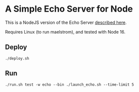 # A Simple Echo Server for Node

This is a NodeJS version of the Echo Server
[described here](https://github.com/jepsen-io/maelstrom/blob/main/doc/02-echo/index.md).

Requires Linux (to run maelstrom), and tested with Node 16.

## Deploy

```shell
./deploy.sh
```

## Run

```shell
./run.sh test -w echo --bin ./launch_echo.sh --time-limit 5
```
